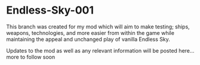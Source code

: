 # Endless-Sky-001

This branch was created for my mod which will aim to make testing; ships, weapons, technologies, and more easier from within the game while maintaining the appeal and unchanged play of vanilla Endless Sky. 

Updates to the mod as well as any relevant information will be posted here... more to follow soon
